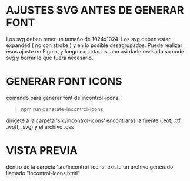 # AJUSTES SVG ANTES DE GENERAR FONT
Los svg deben tener un tamaño de 1024x1024.
Los svg deben estar expanded ( no con stroke ) y en lo posible desagrupados.
Puede realizar esos ajuste en Figma, y luego exportarlos, aun asi darle revisada su code svg y borrar lo que fuera necesario.

# GENERAR FONT ICONS
comando para generar font de incontrol-icons: 

> npm run generate-incontrol-icons

dirigete a la carpeta 'src/incontrol-icons'
encontrarás la fuente (.eot, .ttf, .woff, .svg) y el archivo .css

# VISTA PREVIA
dentro de la carpeta 'src/incontrol-icons'
existe un archivo generado llamado "incontrol-icons.html"
